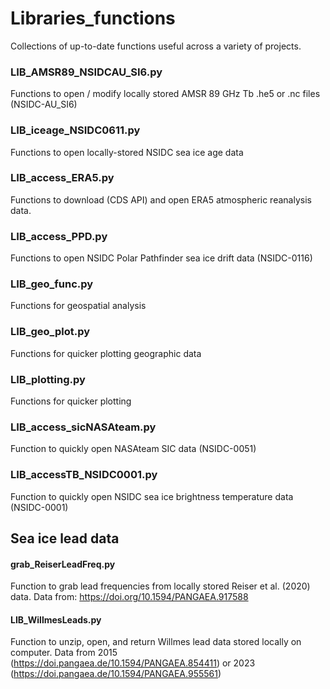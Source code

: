 # Libraries_functions

Collections of up-to-date functions useful across a variety of projects.

### LIB_AMSR89_NSIDCAU_SI6.py
Functions to open / modify locally stored AMSR 89 GHz Tb .he5 or .nc files (NSIDC-AU_SI6)

### LIB_iceage_NSIDC0611.py
Functions to open locally-stored NSIDC sea ice age data

### LIB_access_ERA5.py
Functions to download (CDS API) and open ERA5 atmospheric reanalysis data. 

### LIB_access_PPD.py
Functions to open NSIDC Polar Pathfinder sea ice drift data (NSIDC-0116)

### LIB_geo_func.py
Functions for geospatial analysis

### LIB_geo_plot.py
Functions for quicker plotting geographic data

### LIB_plotting.py
Functions for quicker plotting

### LIB_access_sicNASAteam.py
Function to quickly open NASAteam SIC data (NSIDC-0051)

### LIB_accessTB_NSIDC0001.py
Function to quickly open NSIDC sea ice brightness temperature data (NSIDC-0001)

## Sea ice lead data
#### grab_ReiserLeadFreq.py
Function to grab lead frequencies from locally stored Reiser et al. (2020) data.
Data from: https://doi.org/10.1594/PANGAEA.917588

#### LIB_WillmesLeads.py
Function to unzip, open, and return Willmes lead data stored locally on computer. 
Data from 2015 (https://doi.pangaea.de/10.1594/PANGAEA.854411) or 2023 (https://doi.pangaea.de/10.1594/PANGAEA.955561)